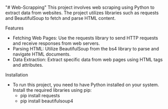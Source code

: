 "# Web-Scrapping" 
This project involves web scraping using Python to extract data from websites. The project utilizes libraries such as requests and BeautifulSoup to fetch and parse HTML content.

Features
 - Fetching Web Pages: Use the requests library to send HTTP requests and receive responses from web servers.
 - Parsing HTML: Utilize BeautifulSoup from the bs4 library to parse and navigate HTML documents.
 - Data Extraction: Extract specific data from web pages using HTML tags and attributes.

Installation
 - To run this project, you need to have Python installed on your system. Install the required libraries using pip:
   - pip install requests
   - pip install beautifulsoup4
